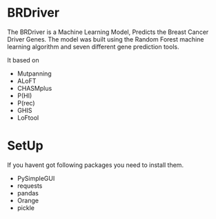 # BRDriver
The BRDriver is a Machine Learning Model, Predicts the Breast Cancer Driver Genes. The model was built using the Random Forest machine learning algorithm and seven different gene prediction tools.

It based on
- Mutpanning
- ALoFT
- CHASMplus
- P(HI)
- P(rec)
- GHIS
- LoFtool

# SetUp
If you havent got following packages you need to install them.
- PySimpleGUI
- requests
- pandas
- Orange
- pickle
